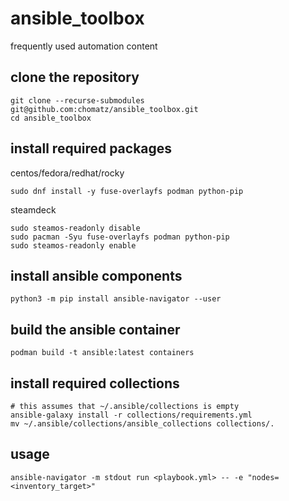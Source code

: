 # ansible_toolbox
frequently used automation content

## clone the repository
```
git clone --recurse-submodules git@github.com:chomatz/ansible_toolbox.git
cd ansible_toolbox
```

## install required packages
centos/fedora/redhat/rocky
```
sudo dnf install -y fuse-overlayfs podman python-pip
```
steamdeck
```
sudo steamos-readonly disable
sudo pacman -Syu fuse-overlayfs podman python-pip
sudo steamos-readonly enable
```

## install ansible components
```
python3 -m pip install ansible-navigator --user
```

## build the ansible container
```
podman build -t ansible:latest containers
```

## install required collections
```
# this assumes that ~/.ansible/collections is empty
ansible-galaxy install -r collections/requirements.yml
mv ~/.ansible/collections/ansible_collections collections/.
```

## usage
```
ansible-navigator -m stdout run <playbook.yml> -- -e "nodes=<inventory_target>"
```
